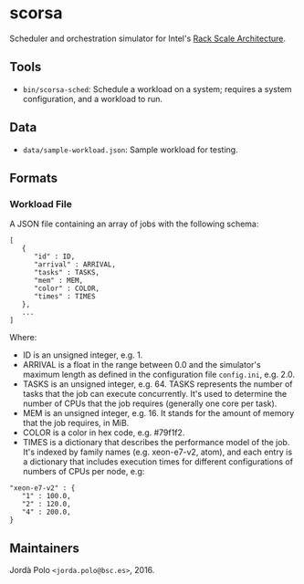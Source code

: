 # scorsa

Scheduler and orchestration simulator for Intel's [Rack Scale
Architecture][rackscale].

## Tools

- `bin/scorsa-sched`: Schedule a workload on a system; requires a system
  configuration, and a workload to run.

## Data

- `data/sample-workload.json`: Sample workload for testing.

## Formats

### Workload File

A JSON file containing an array of jobs with the following schema:


```
[
   {
      "id" : ID,
      "arrival" : ARRIVAL,
      "tasks" : TASKS,
      "mem" : MEM,
      "color" : COLOR,
      "times" : TIMES
   },
   ...
]

```

Where:

- ID is an unsigned integer, e.g. 1.
- ARRIVAL is a float in the range between 0.0 and the simulator's maximum
  length as defined in the configuration file `config.ini`, e.g. 2.0.
- TASKS is an unsigned integer, e.g. 64. TASKS represents the number of tasks
  that the job can execute concurrently. It's used to determine the number of
  CPUs that the job requires (generally one core per task).
- MEM is an unsigned integer, e.g. 16. It stands for the amount of memory that
  the job requires, in MiB.
- COLOR is a color in hex code, e.g. #79f1f2.
- TIMES is a dictionary that describes the performance model of the job. It's
  indexed by family names (e.g. xeon-e7-v2, atom), and each entry is a
  dictionary that includes execution times for different configurations of
  numbers of CPUs per node, e.g:

```
"xeon-e7-v2" : {
   "1" : 100.0,
   "2" : 120.0,
   "4" : 200.0,
}
```

## Maintainers

Jordà Polo `<jorda.polo@bsc.es>`, 2016.

[rackscale]: http://www.intel.com/content/www/us/en/architecture-and-technology/intel-rack-scale-architecture.html "rackscale"

